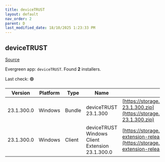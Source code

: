 ```yaml
---
title: deviceTRUST
layout: default
nav_order: 2
parent: D
last_modified_date: 18/10/2025 1:23:33 PM
---
```


## deviceTRUST

[Source](https://devicetrust.com/)

Evergreen app: `deviceTRUST`. Found **2** installers.

Last check: 🟢

| Version    | Platform | Type   | Name                                            | URI                                                                                                                                                                  |
| ---------- | -------- | ------ | ----------------------------------------------- | -------------------------------------------------------------------------------------------------------------------------------------------------------------------- |
| 23.1.300.0 | Windows  | Bundle | deviceTRUST 23.1.300                            | [https://storage.devicetrust.com/download/deviceTRUST-23.1.300.zip](https://storage.devicetrust.com/download/deviceTRUST-23.1.300.zip)                               |
| 23.1.300.0 | Windows  | Client | deviceTRUST Windows Client Extension 23.1.300.0 | [https://storage.devicetrust.com/client/dtclient-extension-release-23.1.300.0.exe](https://storage.devicetrust.com/client/dtclient-extension-release-23.1.300.0.exe) |
